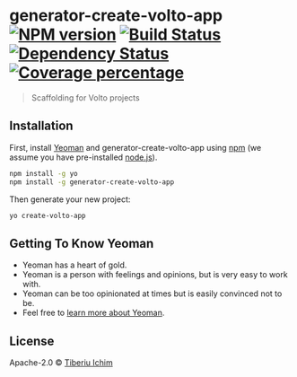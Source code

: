 # generator-create-volto-app [![NPM version][npm-image]][npm-url] [![Build Status][travis-image]][travis-url] [![Dependency Status][daviddm-image]][daviddm-url] [![Coverage percentage][coveralls-image]][coveralls-url]
> Scaffolding for Volto projects

## Installation

First, install [Yeoman](http://yeoman.io) and generator-create-volto-app using [npm](https://www.npmjs.com/) (we assume you have pre-installed [node.js](https://nodejs.org/)).

```bash
npm install -g yo
npm install -g generator-create-volto-app
```

Then generate your new project:

```bash
yo create-volto-app
```

## Getting To Know Yeoman

 * Yeoman has a heart of gold.
 * Yeoman is a person with feelings and opinions, but is very easy to work with.
 * Yeoman can be too opinionated at times but is easily convinced not to be.
 * Feel free to [learn more about Yeoman](http://yeoman.io/).

## License

Apache-2.0 © [Tiberiu Ichim]()


[npm-image]: https://badge.fury.io/js/generator-create-volto-app.svg
[npm-url]: https://npmjs.org/package/generator-create-volto-app
[travis-image]: https://travis-ci.com/tiberiuichim/generator-create-volto-app.svg?branch=master
[travis-url]: https://travis-ci.com/tiberiuichim/generator-create-volto-app
[daviddm-image]: https://david-dm.org/tiberiuichim/generator-create-volto-app.svg?theme=shields.io
[daviddm-url]: https://david-dm.org/tiberiuichim/generator-create-volto-app
[coveralls-image]: https://coveralls.io/repos/tiberiuichim/generator-create-volto-app/badge.svg
[coveralls-url]: https://coveralls.io/r/tiberiuichim/generator-create-volto-app
